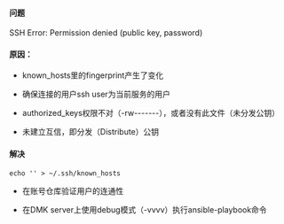 #### 问题

SSH Error: Permission denied (public key, password)

#### 原因：

* known_hosts里的fingerprint产生了变化
* 确保连接的用户ssh user为当前服务的用户
* authorized_keys权限不对（-rw-------），或者没有此文件（未分发公钥）

* 未建立互信，即分发（Distribute）公钥

#### 解决

```
echo '' > ~/.ssh/known_hosts
```

* 在账号仓库验证用户的连通性

* 在DMK server上使用debug模式（-vvvv）执行ansible-playbook命令



